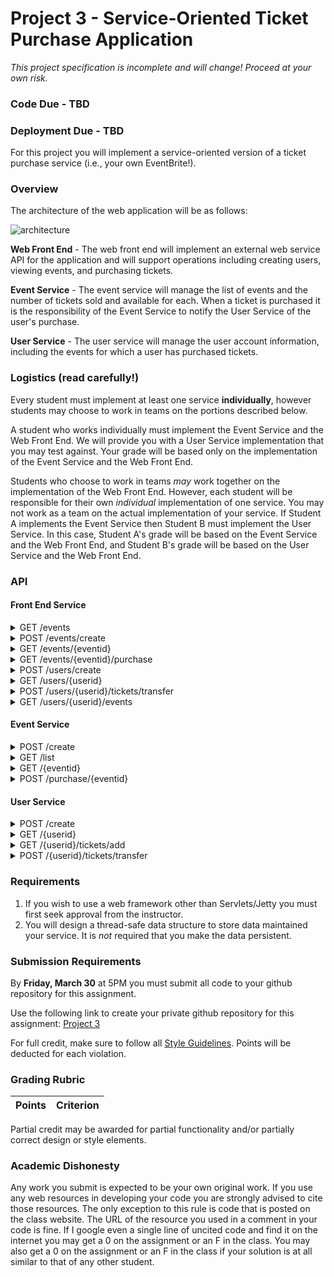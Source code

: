Project 3 - Service-Oriented Ticket Purchase Application
========================================================
*This project specification is incomplete and will change! Proceed at your own risk.*


### Code Due - TBD
### Deployment Due - TBD

For this project you will implement a service-oriented version of a ticket purchase service (i.e., your own EventBrite!). 

### Overview

The architecture of the web application will be as follows:

![architecture](https://docs.google.com/drawings/d/e/2PACX-1vTjBg_ZETz31hzGUrNL6Fh6GoSEUA9iWLSwyLnPdY0Ixg0YuHhVliwo4fJvfUhFp8mXIxz1dOHMZHw1/pub?w=960&h=720)

**Web Front End** - The web front end will implement an external web service API for the application and will support operations including creating users, viewing events, and purchasing tickets. 

**Event Service** - The event service will manage the list of events and the number of tickets sold and available for each. When a ticket is purchased it is the responsibility of the Event Service to notify the User Service of the user's purchase.

**User Service** - The user service will manage the user account information, including the events for which a user has purchased tickets. 

### Logistics (read carefully!)

Every student must implement at least one service **individually**, however students may choose to work in teams on the portions described below.

A student who works individually must implement the Event Service and the Web Front End. We will provide you with a User Service implementation that you may test against. Your grade will be based only on the implementation of the Event Service and the Web Front End.

Students who choose to work in teams *may* work together on the implementation of the Web Front End. However, each student will be responsible for their own *individual* implementation of one service. You may not work as a team on the actual implementation of your service. If Student A implements the Event Service then Student B must implement the User Service. In this case, Student A's grade will be based on the Event Service and the Web Front End, and Student B's grade will be based on the User Service and the Web Front End.

### API

#### Front End Service

<details>
<summary>GET /events</summary>


Responses:

<table>
	<tr><td>Code</td><td>Description</td></tr>
	<tr><td>200</td><td>Event Details<br/>
	<pre>
[
	{
	 	"eventid": 0, 
	 	"eventname": "string", 
	 	"avail": 0, 
	 	"purchased": 0
	} 
]
	</pre></td></tr>
	<tr><td>400</td><td>No events found</td></tr>

</table>

</details>

<details>
<summary>POST /events/create </summary>
Body:

```json
{
  "userid": 0,
  "eventname": "string",
  "numtickets": 0
}
```

Responses:

| Code | Description |
| ----| -----|
| 200 | Event created |
| 400 | Event unsuccessfully created |
</details>

<details>
	<summary>GET /events/{eventid}</summary>

Responses:

<table>
	<tr><td>Code</td><td>Description</td></tr>
	<tr><td>200</td><td>Event Details<br/>
	<pre>
	{
	 	"eventid": 0, 
	 	"eventname": "string", 
	 	"avail": 0, 
	 	"purchased": 0
	}
	</pre></td></tr>
	<tr><td>400</td><td>Event not found</td></tr>

</table>

</details>

<details>
	<summary>GET /events/{eventid}/purchase</summary>

Responses:

<table>
	<tr><td>Code</td><td>Description</td></tr>
	<tr><td>200</td><td>Tickets purchased</td></tr>
	<tr><td>400</td><td>Tickets could not be purchased</td></tr>

</table>

</details>

<details>
	<summary>POST /users/create</summary>
Body:

```json
{
  "userid": 0,
}
```

Responses:

<table>
	<tr><td>Code</td><td>Description</td></tr>
	<tr><td>200</td><td>User created<br/>
	<pre>
	
	</pre></td></tr>
	<tr><td>400</td><td>User could not be created</td></tr>

</table>

</details>

<details>
	<summary>GET /users/{userid}</summary>

Responses:

<table>
	<tr><td>Code</td><td>Description</td></tr>
	<tr><td>200</td><td>User Details<br/>
	<pre>
{
  "userid": 0,
  "username": "string",
  "tickets": [
    {
      "eventid": 0
    }
  ]
}
	</pre></td></tr>
	<tr><td>400</td><td>User not found</td></tr>

</table>

</details>

<details>
	<summary>POST /users/{userid}/tickets/transfer</summary>

Body:

```json
{
  "eventid": "string",
  "tickets": 0,
  "targetuser": 0
}
```


Responses:

<table>
	<tr><td>Code</td><td>Description</td></tr>
	<tr><td>200</td><td>Event tickets transferred</td></tr>
	<tr><td>400</td><td>Tickets could not be transferred</td></tr>

</table>

</details>

<details>
	<summary>GET /users/{userid}/events</summary>

Body:

```json
[
  {
    "eventid": 0,
    "eventname": "string",
    "avail": 0,
    "purchased": 0
  }
]
```


Responses:

<table>
	<tr><td>Code</td><td>Description</td></tr>
	<tr><td>200</td><td>User's events</td></tr>
	<tr><td>400</td><td>User not found</td></tr>

</table>

</details>


#### Event Service

<details>
	<summary>POST /create</summary>

Body:

```json
{
  "userid": 0,
  "eventname": "string",
  "numtickets": 0
}
```


Responses:

<table>
	<tr><td>Code</td><td>Description</td></tr>
	<tr><td>200</td><td>Event created</td></tr>
	<tr><td>400</td><td>Event unsuccessfully created</td></tr>

</table>

</details>

<details>
	<summary>GET /list</summary>

Responses:

<table>
	<tr><td>Code</td><td>Description</td></tr>
	<tr><td>200</td><td>List of events <br/>
	<pre>
[
  {
    "eventid": 0,
    "name": "string",
    "avail": 0,
    "purchased": 0
  }
]	
	</pre>
	</td></tr>

</table>

</details>

<details>
	<summary>GET /{eventid}</summary>

Responses:

<table>
	<tr><td>Code</td><td>Description</td></tr>
	<tr><td>200</td><td>Event details<br/>
	<pre>
{
    "eventid": 0,
    "name": "string",
    "avail": 0,
    "purchased": 0
}
	</pre>
	</tr>
	<tr><td>400</td><td>Event not found</tr>

</table>

</details>

<details>
	<summary>POST /purchase/{eventid}</summary>

Body:

```json
{
  "userid": 0,
  "eventid": "string",
  "tickets": 0
}
```

Responses:

<table>
	<tr><td>Code</td><td>Description</td></tr>
	<tr><td>200</td><td>Event tickets purchased</tr>
	<tr><td>400</td><td>Tickets could not be purchased</tr>

</table>

</details>


#### User Service

<details>
	<summary>POST /create</summary>

Body:

```json
{
  "userid": 0,
}
```

Responses:

<table>
	<tr><td>Code</td><td>Description</td></tr>
	<tr><td>200</td><td>User created<br/>
	<pre>
{
  "userid": 0
}	
	</pre>
	</tr>
	<tr><td>400</td><td>User unsuccessfully created</tr>

</table>

</details>

<details>
	<summary>GET /{userid}</summary>

Responses:

<table>
	<tr><td>Code</td><td>Description</td></tr>
	<tr><td>200</td><td>User details<br/>
	<pre>
{
  "userid": 0,
  "username": "string",
  "tickets": [
    {
      "eventid": 0
    }
  ]
}
	</pre>
	</tr>
	<tr><td>400</td><td>User not found</tr>

</table>

</details>

<details>
	<summary>GET /{userid}/tickets/add</summary>

Body:

```json
{
  "eventid": "string",
  "tickets": 0
}
```


Responses:

<table>
	<tr><td>Code</td><td>Description</td></tr>
	<tr><td>200</td><td>Event tickets added</tr>
	<tr><td>400</td><td>Tickets could not be added</tr>

</table>

</details>

<details>
	<summary>POST /{userid}/tickets/transfer</summary>

Body:

```json
{
  "eventid": "string",
  "tickets": 0,
  "targetuser": 0
}
```


Responses:

<table>
	<tr><td>Code</td><td>Description</td></tr>
	<tr><td>200</td><td>Event tickets transfered</tr>
	<tr><td>400</td><td>Tickets could not be transfered</tr>

</table>

</details>

### Requirements

1. If you wish to use a web framework other than Servlets/Jetty you must first seek approval from the instructor.
2. You will design a thread-safe data structure to store data maintained your service. It is *not* required that you make the data persistent.


### Submission Requirements

By **Friday, March 30** at 5PM you must submit all code to your github repository for this assignment. 

Use the following link to create your private github repository for this assignment: [Project 3]()

For full credit, make sure to follow all [Style Guidelines](https://github.com/CS682-S18/notes/blob/master/style.md). Points will be deducted for each violation.


### Grading Rubric

| Points | Criterion |
| ------ | -------- |  

Partial credit may be awarded for partial functionality and/or partially correct design or style elements.

### Academic Dishonesty

Any work you submit is expected to be your own original work. If you use any web resources in developing your code you are strongly advised to cite those resources. The only exception to this rule is code that is posted on the class website. The URL of the resource you used in a comment in your code is fine. If I google even a single line of uncited code and find it on the internet you may get a 0 on the assignment or an F in the class. You may also get a 0 on the assignment or an F in the class if your solution is at all similar to that of any other student.
